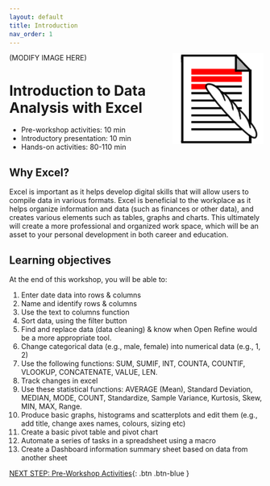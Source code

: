 ```yaml
---
layout: default
title: Introduction 
nav_order: 1
---
```

<img src="images/taguette-logo.png" style="float:right;width:180px;height:180px;"> (MODIFY IMAGE HERE)

# Introduction to Data Analysis with Excel

- Pre-workshop activities: 10 min 
- Introductory presentation: 10 min
- Hands-on activities: 80-110 min

## Why Excel? 
Excel is important as it helps develop digital skills that will allow users to compile data in various formats. Excel is beneficial to the workplace as it helps organize information and data (such as finances or other data), and creates various elements such as tables, graphs and charts. This ultimately will create a more professional and organized work space, which will be an asset to your personal development in both career and education. 

## Learning objectives

At the end of this workshop, you will be able to:
1. Enter date data into rows & columns
2. Name and identify rows & columns
3. Use the text to columns function
4. Sort data, using the filter button
5. Find and replace data (data cleaning) & know when Open Refine would be a more appropriate tool.
6. Change categorical data (e.g., male, female) into numerical data (e.g., 1, 2)
7. Use the following functions: SUM, SUMIF, INT, COUNTA, COUNTIF, VLOOKUP, CONCATENATE, VALUE, LEN.
8. Track changes in excel
9. Use these statistical functions: AVERAGE (Mean), Standard Deviation, MEDIAN, MODE, COUNT, Standardize, Sample Variance, Kurtosis, Skew, MIN, MAX, Range. 
10. Produce basic graphs, histograms and scatterplots and edit them (e.g., add title, change axes names, colours, sizing etc)
11. Create a basic pivot table and pivot chart
12. Automate a series of tasks in a spreadsheet using a macro
13. Create a Dashboard information summary sheet based on data from another sheet

[NEXT STEP: Pre-Workshop Activities](pre-workshop.html){: .btn .btn-blue }
